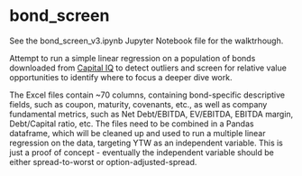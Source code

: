 # bond_screen

See the bond_screen_v3.ipynb Jupyter Notebook file for the walktrhough.

Attempt to run a simple linear regression on a population of bonds downloaded from [Capital IQ](https://www.capitaliq.com/) to detect outliers and screen for relative value opportunities to identify where to focus a deeper dive work.

The Excel files contain ~70 columns, containing bond-specific descriptive fields, such as coupon, maturity, covenants, etc., as well as company fundamental metrics, such as Net Debt/EBITDA, EV/EBITDA, EBITDA margin, Debt/Capital ratio, etc. The files need to be combined in a Pandas dataframe, which will be cleaned up and used to run a multiple linear regression on the data, targeting YTW as an independent variable. This is just a proof of concept - eventually the independent variable should be either spread-to-worst or option-adjusted-spread.
